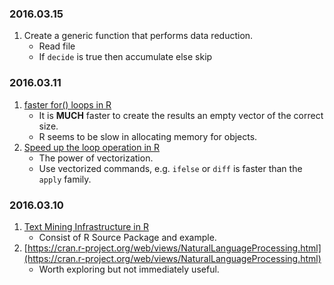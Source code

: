 ### 2016.03.15

1. Create a generic function that performs data reduction.
	* Read file
	* If `decide` is true then accumulate else skip

### 2016.03.11

1. [faster for() loops in R](http://www.r-bloggers.com/faster-for-loops-in-r/)
	* It is **MUCH** faster to create the results an empty vector of the correct size.
	* R seems to be slow in allocating memory for objects.
2. [Speed up the loop operation in R](http://stackoverflow.com/questions/2908822/speed-up-the-loop-operation-in-r)
	* The power of vectorization.
	* Use vectorized commands, e.g. `ifelse` or `diff` is faster than the `apply` family. 

### 2016.03.10

1. [Text Mining Infrastructure in R](https://www.jstatsoft.org/article/view/v025i05)
  	* Consist of R Source Package and example.
2. [https://cran.r-project.org/web/views/NaturalLanguageProcessing.html](https://cran.r-project.org/web/views/NaturalLanguageProcessing.html)
  	* Worth exploring but not immediately useful. 
